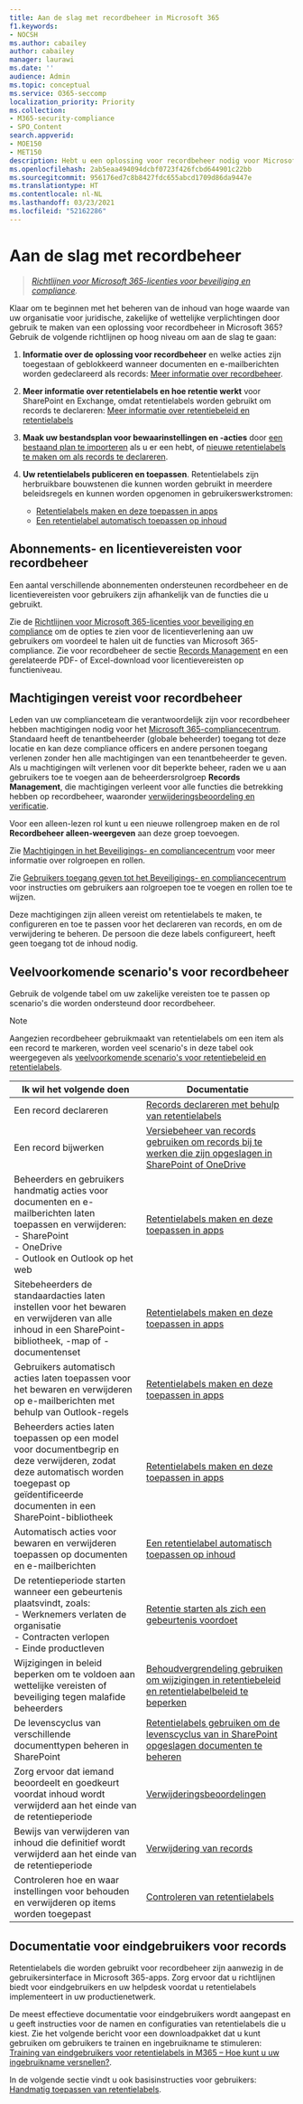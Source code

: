 ```yaml
---
title: Aan de slag met recordbeheer in Microsoft 365
f1.keywords:
- NOCSH
ms.author: cabailey
author: cabailey
manager: laurawi
ms.date: ''
audience: Admin
ms.topic: conceptual
ms.service: O365-seccomp
localization_priority: Priority
ms.collection:
- M365-security-compliance
- SPO_Content
search.appverid:
- MOE150
- MET150
description: Hebt u een oplossing voor recordbeheer nodig voor Microsoft 365 die inhoud van hoge waarde beheert voor juridische, zakelijke of wettelijke verplichtingen, maar niet zeker weet waar u moet beginnen? Lees enkele praktische richtlijnen om aan de slag te gaan.
ms.openlocfilehash: 2ab5eaa494094dcbf0723f426fcbd644901c22bb
ms.sourcegitcommit: 956176ed7c8b8427fdc655abcd1709d86da9447e
ms.translationtype: HT
ms.contentlocale: nl-NL
ms.lasthandoff: 03/23/2021
ms.locfileid: "52162286"
---
```

# <a name="get-started-with-records-management"></a>Aan de slag met recordbeheer

>*[Richtlijnen voor Microsoft 365-licenties voor beveiliging en compliance](/office365/servicedescriptions/microsoft-365-service-descriptions/microsoft-365-tenantlevel-services-licensing-guidance/microsoft-365-security-compliance-licensing-guidance).*

Klaar om te beginnen met het beheren van de inhoud van hoge waarde van uw organisatie voor juridische, zakelijke of wettelijke verplichtingen door gebruik te maken van een oplossing voor recordbeheer in Microsoft 365? Gebruik de volgende richtlijnen op hoog niveau om aan de slag te gaan:

1. **Informatie over de oplossing voor recordbeheer** en welke acties zijn toegestaan of geblokkeerd wanneer documenten en e-mailberichten worden gedeclareerd als records: [Meer informatie over recordbeheer](records-management.md). 

2. **Meer informatie over retentielabels en hoe retentie werkt** voor SharePoint en Exchange, omdat retentielabels worden gebruikt om records te declareren: [Meer informatie over retentiebeleid en retentielabels](retention.md)

3. **Maak uw bestandsplan voor bewaarinstellingen en -acties** door [een bestaand plan te importeren](file-plan-manager.md#import-retention-labels-into-your-file-plan ) als u er een hebt, of [nieuwe retentielabels te maken om als records te declareren](declare-records.md).

4. **Uw retentielabels publiceren en toepassen**. Retentielabels zijn herbruikbare bouwstenen die kunnen worden gebruikt in meerdere beleidsregels en kunnen worden opgenomen in gebruikerswerkstromen: 
    
    - [Retentielabels maken en deze toepassen in apps](create-apply-retention-labels.md)
    - [Een retentielabel automatisch toepassen op inhoud](apply-retention-labels-automatically.md)

## <a name="subscription-and-licensing-requirements-for-records-management"></a>Abonnements- en licentievereisten voor recordbeheer

Een aantal verschillende abonnementen ondersteunen recordbeheer en de licentievereisten voor gebruikers zijn afhankelijk van de functies die u gebruikt.

Zie de [Richtlijnen voor Microsoft 365-licenties voor beveiliging en compliance](/office365/servicedescriptions/microsoft-365-service-descriptions/microsoft-365-tenantlevel-services-licensing-guidance/microsoft-365-security-compliance-licensing-guidance) om de opties te zien voor de licentieverlening aan uw gebruikers om voordeel te halen uit de functies van Microsoft 365-compliance. Zie voor recordbeheer de sectie [Records Management](/office365/servicedescriptions/microsoft-365-service-descriptions/microsoft-365-tenantlevel-services-licensing-guidance/microsoft-365-security-compliance-licensing-guidance#records-management) en een gerelateerde PDF- of Excel-download voor licentievereisten op functieniveau.

## <a name="permissions-required-for-records-management"></a>Machtigingen vereist voor recordbeheer

Leden van uw complianceteam die verantwoordelijk zijn voor recordbeheer hebben machtigingen nodig voor het [Microsoft 365-compliancecentrum](https://compliance.microsoft.com/). Standaard heeft de tenantbeheerder (globale beheerder) toegang tot deze locatie en kan deze compliance officers en andere personen toegang verlenen zonder hen alle machtigingen van een tenantbeheerder te geven. Als u machtigingen wilt verlenen voor dit beperkte beheer, raden we u aan gebruikers toe te voegen aan de beheerdersrolgroep **Records Management**, die machtigingen verleent voor alle functies die betrekking hebben op recordbeheer, waaronder [verwijderingsbeoordeling en verificatie](disposition.md). 

Voor een alleen-lezen rol kunt u een nieuwe rollengroep maken en de rol **Recordbeheer alleen-weergeven** aan deze groep toevoegen. 

Zie [Machtigingen in het Beveiligings- en compliancecentrum](../security/defender-365-security/permissions-in-the-security-and-compliance-center.md#roles-in-the-security--compliance-center) voor meer informatie over rolgroepen en rollen.

Zie [Gebruikers toegang geven tot het Beveiligings- en compliancecentrum](../security/defender-365-security/grant-access-to-the-security-and-compliance-center.md) voor instructies om gebruikers aan rolgroepen toe te voegen en rollen toe te wijzen.

Deze machtigingen zijn alleen vereist om retentielabels te maken, te configureren en toe te passen voor het declareren van records, en om de verwijdering te beheren. De persoon die deze labels configureert, heeft geen toegang tot de inhoud nodig.

## <a name="common-scenarios-for-records-management"></a>Veelvoorkomende scenario's voor recordbeheer

Gebruik de volgende tabel om uw zakelijke vereisten toe te passen op scenario's die worden ondersteund door recordbeheer.

> [!NOTE]
> Aangezien recordbeheer gebruikmaakt van retentielabels om een item als een record te markeren, worden veel scenario's in deze tabel ook weergegeven als [veelvoorkomende scenario's voor retentiebeleid en retentielabels](get-started-with-retention.md#common-scenarios-for-retention-policies-and-retention-labels).

|Ik wil het volgende doen|Documentatie|
|----------------|---------------|
|Een record declareren |[Records declareren met behulp van retentielabels](declare-records.md)|
|Een record bijwerken |[Versiebeheer van records gebruiken om records bij te werken die zijn opgeslagen in SharePoint of OneDrive](record-versioning.md)|
|Beheerders en gebruikers handmatig acties voor documenten en e-mailberichten laten toepassen en verwijderen: <br />-  SharePoint <br />- OneDrive <br />- Outlook en Outlook op het web|[Retentielabels maken en deze toepassen in apps](create-apply-retention-labels.md)|
|Sitebeheerders de standaardacties laten instellen voor het bewaren en verwijderen van alle inhoud in een SharePoint-bibliotheek, -map of -documentenset|[Retentielabels maken en deze toepassen in apps](create-apply-retention-labels.md)|
|Gebruikers automatisch acties laten toepassen voor het bewaren en verwijderen op e-mailberichten met behulp van Outlook-regels|[Retentielabels maken en deze toepassen in apps](create-apply-retention-labels.md)|
|Beheerders acties laten toepassen op een model voor documentbegrip en deze verwijderen, zodat deze automatisch worden toegepast op geïdentificeerde documenten in een SharePoint-bibliotheek|[Retentielabels maken en deze toepassen in apps](create-apply-retention-labels.md)|
|Automatisch acties voor bewaren en verwijderen toepassen op documenten en e-mailberichten |[Een retentielabel automatisch toepassen op inhoud](apply-retention-labels-automatically.md)|
|De retentieperiode starten wanneer een gebeurtenis plaatsvindt, zoals:  <br />- Werknemers verlaten de organisatie <br />- Contracten verlopen <br />- Einde productleven| [Retentie starten als zich een gebeurtenis voordoet](event-driven-retention.md)|
|Wijzigingen in beleid beperken om te voldoen aan wettelijke vereisten of beveiliging tegen malafide beheerders| [Behoudvergrendeling gebruiken om wijzigingen in retentiebeleid en retentielabelbeleid te beperken](retention-preservation-lock.md)
|De levenscyclus van verschillende documenttypen beheren in SharePoint| [Retentielabels gebruiken om de levenscyclus van in SharePoint opgeslagen documenten te beheren](auto-apply-retention-labels-scenario.md)|
|Zorg ervoor dat iemand beoordeelt en goedkeurt voordat inhoud wordt verwijderd aan het einde van de retentieperiode|[Verwijderingsbeoordelingen](disposition.md#disposition-reviews) |
|Bewijs van verwijderen van inhoud die definitief wordt verwijderd aan het einde van de retentieperiode|[Verwijdering van records](disposition.md#disposition-of-records) |
| Controleren hoe en waar instellingen voor behouden en verwijderen op items worden toegepast | [Controleren van retentielabels](retention.md#monitoring-retention-labels) |

## <a name="end-user-documentation-for-records"></a>Documentatie voor eindgebruikers voor records

Retentielabels die worden gebruikt voor recordbeheer zijn aanwezig in de gebruikersinterface in Microsoft 365-apps. Zorg ervoor dat u richtlijnen biedt voor eindgebruikers en uw helpdesk voordat u retentielabels implementeert in uw productienetwerk.

De meest effectieve documentatie voor eindgebruikers wordt aangepast en u geeft instructies voor de namen en configuraties van retentielabels die u kiest. Zie het volgende bericht voor een downloadpakket dat u kunt gebruiken om gebruikers te trainen en ingebruikname te stimuleren: [Training van eindgebruikers voor retentielabels in M365 – Hoe kunt u uw ingebruikname versnellen?](https://techcommunity.microsoft.com/t5/microsoft-security-and/end-user-training-for-retention-labels-in-m365-how-to-accelerate/ba-p/1750861).

In de volgende sectie vindt u ook basisinstructies voor gebruikers: [Handmatig toepassen van retentielabels](create-apply-retention-labels.md#manually-apply-retention-labels).